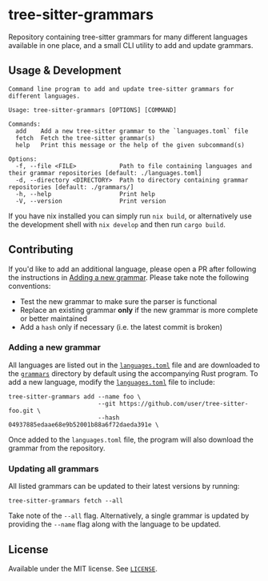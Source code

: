 # tree-sitter-grammars

Repository containing tree-sitter grammars for many different languages available in one place, and a small CLI utility to add and update grammars.

## Usage & Development

```console
Command line program to add and update tree-sitter grammars for different languages.

Usage: tree-sitter-grammars [OPTIONS] [COMMAND]

Commands:
  add    Add a new tree-sitter grammar to the `languages.toml` file
  fetch  Fetch the tree-sitter grammar(s)
  help   Print this message or the help of the given subcommand(s)

Options:
  -f, --file <FILE>            Path to file containing languages and their grammar repositories [default: ./languages.toml]
  -d, --directory <DIRECTORY>  Path to directory containing grammar repositories [default: ./grammars/]
  -h, --help                   Print help
  -V, --version                Print version
```

If you have nix installed you can simply run `nix build`, or alternatively use the development shell with `nix develop` and then run `cargo build`.

## Contributing

If you'd like to add an additional language, please open a PR after following the instructions in [Adding a new grammar](#adding-a-new-grammar). Please take note the following conventions:

- Test the new grammar to make sure the parser is functional
- Replace an existing grammar **only** if the new grammar is more complete or better maintained
- Add a `hash` only if necessary (i.e. the latest commit is broken)

### Adding a new grammar

All languages are listed out in the [`languages.toml`](./languages.toml) file and are downloaded to the [`grammars`](./grammars) directory by default using the accompanying Rust program. To add a new language, modify the [`languages.toml`](./languages.toml) file to include:

```console
tree-sitter-grammars add --name foo \
                         --git https://github.com/user/tree-sitter-foo.git \
                         --hash 04937885edaae68e9b52001b88a6f72daeda391e \
```

Once added to the `languages.toml` file, the program will also download the grammar from the repository.

### Updating all grammars

All listed grammars can be updated to their latest versions by running:

```console
tree-sitter-grammars fetch --all
```

Take note of the `--all` flag. Alternatively, a single grammar is updated by providing the `--name` flag along with the language to be updated.

## License

Available under the MIT license. See [`LICENSE`](./LICENSE).
